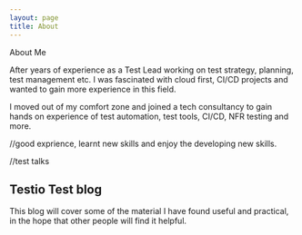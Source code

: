 ```yaml
---
layout: page
title: About
---
```


<p class="message">
About Me

After years of experience as a Test Lead working on test strategy, planning, test management etc. I was fascinated with cloud first, CI/CD projects and wanted to gain more experience in this field.

I moved out of my comfort zone and  joined a tech consultancy to gain hands on experience of test automation, test tools, CI/CD, NFR testing and more. 
</p>
//good exprience, learnt new skills and enjoy the developing new skills.

//test talks


## Testio Test blog

This blog will cover some of the material I have found useful and practical, in the hope that other people will find it helpful.
